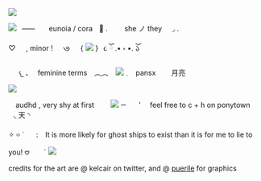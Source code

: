 ![](https://files.catbox.moe/uuh405.gif)

![](https://files.catbox.moe/39jobw.gif)⠀⸺⠀ㅤ eunoia / coraㅤ𐚁̷ .ㅤ⠀⠀she ノ they⠀⠀◞  . 

♡⠀⠀, minor  !⠀⠀𑇛⠀⠀{ ![](https://files.catbox.moe/yos9nh.gif) }⠀૮ ོ .• ༝ •.   ོ𑁬

⠀⠀𐔌 、⠀feminine terms　︵︵　![](https://files.catbox.moe/6jrzdw.gif)﹒⠀pansx⠀⠀⠀月亮

![](https://files.catbox.moe/9gplwd.gif)

  ⠀ audhd , very shy at first ⠀  ⠀ ![](https://files.catbox.moe/0sxaca.gif)  ᯇ⠀  ⠀' ⠀  feel  free  to  c + h  on  ponytown⠀  ⠀◟ 天 ◝

✧  ࿁  ˙⠀⠀ : ⠀It is more likely for ghost ships to exist than it is for me to lie to you! 𖹭 ⠀ ⠀ˊ 
![](https://files.catbox.moe/45acna.gif)

 credits for the art are @ kelcair on twitter, and @ [puerile](https://neospring.org/@puerile) for graphics 
